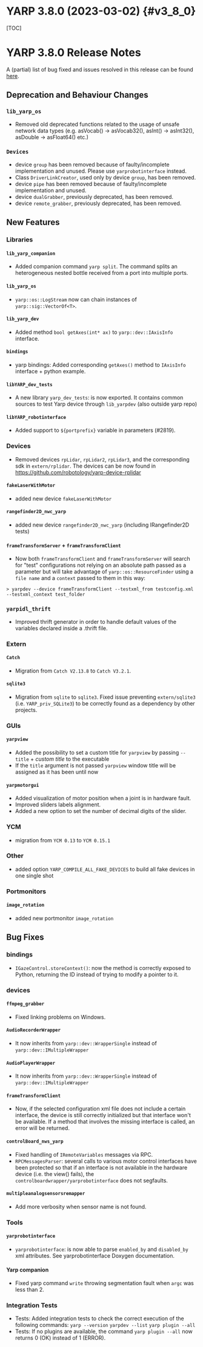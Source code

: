 YARP 3.8.0 (2023-03-02)                                                {#v3_8_0}
=======================

[TOC]

YARP 3.8.0 Release Notes
========================

A (partial) list of bug fixed and issues resolved in this release can be found
[here](https://github.com/robotology/yarp/issues?q=label%3A%22Fixed+in%3A+YARP+v3.8.0%22).


Deprecation and Behaviour Changes
---------------------------------

### `lib_yarp_os`
* Removed old deprecated functions related to the usage of unsafe network data types
  (e.g. asVocab() -> asVocab32(), asInt() -> asInt32(), asDouble -> asFloat64() etc.)


### `Devices`
* device `group` has been removed because of faulty/incomplete implementation and unused. Please use `yarprobotinterface` instead.
* Class `DriverLinkCreator`, used only by device `group`, has been removed.
* device `pipe` has been removed because of faulty/incomplete implementation and unused.
* device `dualGrabber`, previously deprecated, has been removed.
* device `remote_grabber`, previously deprecated, has been removed.


New Features
------------

### Libraries

#### `lib_yarp_companion`
* Added companion command `yarp split`. The command splits an heterogeneous nested bottle received from a port into multiple ports.

#### `lib_yarp_os`
* `yarp::os::LogStream` now can chain instances of `yarp::sig::VectorOf<T>`.

#### `lib_yarp_dev`
* Added method `bool getAxes(int* ax)` to `yarp::dev::IAxisInfo` interface.

#### `bindings`
* yarp bindings: Added corresponding `getAxes()` method to `IAxisInfo` interface + python example.

#### `libYARP_dev_tests`
* A new library `yarp_dev_tests`: is now exported.
  It contains common sources to test Yarp device through `lib_yarpdev` (also outside yarp repo)

#### `libYARP_robotinterface`
* Added support to `${portprefix}` variable in parameters (#2819).


### Devices
* Removed devices `rpLidar`, `rpLidar2`, `rpLidar3`, and the corresponding sdk in `extern/rplidar`.
  The devices can be now found in https://github.com/robotology/yarp-device-rplidar

#### `fakeLaserWithMotor`
* added new device `fakeLaserWithMotor`

#### `rangefinder2D_nwc_yarp`
* added new device `rangefinder2D_nwc_yarp` (including IRangefinder2D tests)

#### `frameTransformServer` + `frameTransformClient`

* Now both `frameTransformClient` and `frameTransformServer` will search for "test" configurations not relying on an absolute path passed as a parameter but will take advantage of `yarp::os::ResourceFinder` using a `file name` and a `context` passed to them in this way:
```
> yarpdev --device frameTransformClient --testxml_from testconfig.xml --testxml_context test_folder
```

### `yarpidl_thrift`
* Improved thrift generator in order to handle default values of the variables declared inside a .thrift file.


### Extern

#### `Catch`
* Migration from `Catch V2.13.8` to `Catch V3.2.1`.

#### `sqlite3`
* Migration from `sqlite` to `sqlite3`. Fixed issue preventing `extern/sqlite3` (i.e. `YARP_priv_SQLite3`) to be correctly found as a dependency by other projects.


### GUIs

#### `yarpview`
* Added the possibility to set a custom title for `yarpview` by passing `--title` + *custom title* to the executable
* If the `title` argument is not passed `yarpview` window title will be assigned as it has been until now

#### `yarpmotorgui`
* Added visualization of motor position when a joint is in hardware fault.
* Improved sliders labels alignment.
* Added a new option to set the number of decimal digits of the slider.


### YCM
* migration from `YCM 0.13` to `YCM 0.15.1`


### Other
* added option `YARP_COMPILE_ALL_FAKE_DEVICES` to build all fake devices in one single shot


### Portmonitors

#### `image_rotation`
* added new portmonitor `image_rotation`


Bug Fixes
---------

### bindings
* `IGazeControl.storeContext()`: now the method is correctly exposed to Python, returning the ID instead of trying to modify a pointer to it.
### devices

#### `ffmpeg_grabber`
* Fixed linking problems on Windows.

#### `AudioRecorderWrapper`
* It now inherits from `yarp::dev::WrapperSingle` instead of `yarp::dev::IMultipleWrapper`

#### `AudioPlayerWrapper`
* It now inherits from `yarp::dev::WrapperSingle` instead of `yarp::dev::IMultipleWrapper`

#### `frameTransformClient`
* Now, if the selected configuration xml file does not include a certain interface, the device is still correctly initialized but that interface won't be available. If a method that involves the missing interface is called, an error will be returned.

#### `controlBoard_nws_yarp`
* Fixed handling of `IRemoteVariables` messages via RPC.
* `RPCMessagesParser`:  several calls to various motor control interfaces have been protected so that
  if an interface is not available in the hardware device (i.e. the view() fails),
  the `controlboardwrapper/yarprobotinterface` does not segfaults.

#### `multipleanalogsensorsremapper`
* Add more verbosity when sensor name is not found.

### Tools

#### `yarprobotinterface`
* `yarprobotinterface`: is now able to parse `enabled_by` and `disabled_by` xml attributes. See  yarprobotinterface Doxygen documentation.

#### Yarp companion
* Fixed yarp command `write` throwing segmentation fault when `argc` was less than 2.

### Integration Tests
* Tests: Added integration tests to check the correct execution of the following commands:
`yarp --version`
`yarpdev --list`
`yarp plugin --all`
* Tests: If no plugins are available, the command `yarp plugin --all` now returns 0 (OK) instead of 1 (ERROR).
